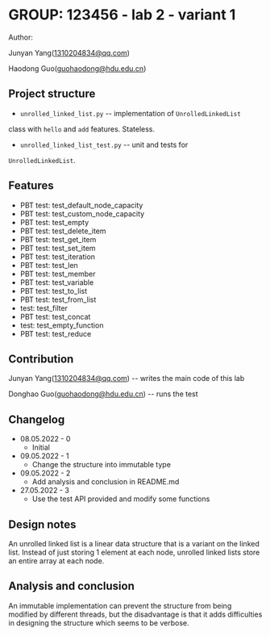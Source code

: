 # GROUP: 123456 - lab 2 - variant 1

Author:

Junyan Yang(1310204834@qq.com)

Haodong Guo(guohaodong@hdu.edu.cn)

## Project structure

- `unrolled_linked_list.py` -- implementation of `UnrolledLinkedList`

class with `hello` and `add` features. Stateless.

- `unrolled_linked_list_test.py` -- unit and tests for

`UnrolledLinkedList`.

## Features

- PBT test: test_default_node_capacity
- PBT test: test_custom_node_capacity
- PBT test: test_empty
- PBT test: test_delete_item
- PBT test: test_get_item
- PBT test: test_set_item
- PBT test: test_iteration
- PBT test: test_len
- PBT test: test_member
- PBT test: test_variable
- PBT test: test_to_list
- PBT test: test_from_list
- test: test_filter
- PBT test: test_concat
- test: test_empty_function
- PBT test: test_reduce

## Contribution

Junyan Yang(1310204834@qq.com) -- writes the main code of this lab

Donghao Guo(guohaodong@hdu.edu.cn) -- runs the test

## Changelog

- 08.05.2022 - 0
  - Initial
- 09.05.2022 - 1
  - Change the structure into immutable type
- 09.05.2022 - 2
  - Add analysis and conclusion in README.md
- 27.05.2022 - 3
  - Use the test API provided and modify some functions

## Design notes

An unrolled linked list is a linear data structure
that is a variant on the linked list.
Instead of just storing 1 element at each node,
unrolled linked lists store an entire array at each node.

## Analysis and conclusion

An immutable implementation can prevent the structure from being modified
by different threads, but the disadvantage is that it adds difficulties in
designing the structure which seems to be verbose.